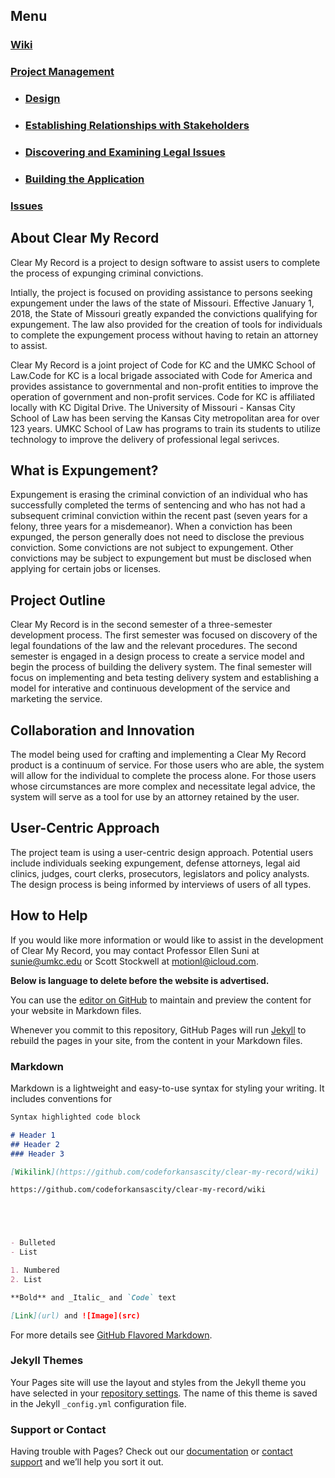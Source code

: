 ## Menu

### [Wiki](https://github.com/codeforkansascity/clear-my-record/wiki)     
### [Project Management](https://github.com/codeforkansascity/clear-my-record/projects)
 * ### [Design](https://github.com/codeforkansascity/clear-my-record/projects/1)
* ### [Establishing Relationships with Stakeholders](https://github.com/codeforkansascity/clear-my-record/projects/2)
* ### [Discovering and Examining Legal Issues](https://github.com/codeforkansascity/clear-my-record/projects/3)
* ### [Building the Application](https://github.com/codeforkansascity/clear-my-record/projects/4)
### [Issues](https://github.com/codeforkansascity/clear-my-record/issues)
 

## About Clear My Record

Clear My Record is a project to design software to assist users to complete the process of expunging criminal convictions. 

Intially, the project is focused on providing assistance to persons seeking expungement under the laws of the state of Missouri. Effective January 1, 2018, the State of Missouri greatly expanded the convictions qualifying for expungement. The law also provided for the creation of tools for individuals to complete the expungement process without having to retain an attorney to assist.  

Clear My Record is a joint project of Code for KC and the UMKC School of Law.Code for KC is a local brigade associated with Code for America and provides assistance to governmental and non-profit entities to improve the operation of government and non-profit services. Code for KC is affiliated locally with KC Digital Drive. The University of Missouri - Kansas City School of Law has been serving the Kansas City metropolitan area for over 123 years. UMKC School of Law has programs to train its students to utilize technology to improve the delivery of professional legal serivces.

## What is Expungement?

Expungement is erasing the criminal conviction of an individual who has successfully completed the terms of sentencing and who has not had a subsequent criminal conviction within the recent past (seven years for a felony, three years for a misdemeanor). When a conviction has been expunged, the person generally does not need to disclose the previous conviction. Some convictions are not subject to expungement. Other convictions may be subject to expungement but must be disclosed when applying for certain jobs or licenses.  

## Project Outline

Clear My Record is in the second semester of a three-semester development process. The first semester was focused on discovery of the legal foundations of the law and the relevant procedures. The second semester is engaged in a design process to create a service model and begin the process of building the delivery system. The final semester will focus on implementing and beta testing delivery system and establishing a model for interative and continuous development of the service and marketing the service. 

## Collaboration and Innovation

The model being used for crafting and implementing a Clear My Record product is a continuum of service. For those users who are able, the system will allow for the individual to complete the process alone. For those users whose circumstances are more complex and necessitate legal advice, the system will serve as a tool for use by an attorney retained by the user. 

## User-Centric Approach

The project team is using a user-centric design approach. Potential users include individuals seeking expungement, defense attorneys, legal aid clinics, judges, court clerks, prosecutors, legislators and policy analysts.  The design process is being informed by interviews of users of all types. 

## How to Help

If you would like more information or would like to assist in the development of Clear My Record, you may contact Professor Ellen Suni at sunie@umkc.edu or Scott Stockwell at motionl@icloud.com. 




**Below is language to delete before the website is advertised.**


You can use the [editor on GitHub](https://github.com/codeforkansascity/clear-my-record/edit/master/README.md) to maintain and preview the content for your website in Markdown files.

Whenever you commit to this repository, GitHub Pages will run [Jekyll](https://jekyllrb.com/) to rebuild the pages in your site, from the content in your Markdown files.

### Markdown

Markdown is a lightweight and easy-to-use syntax for styling your writing. It includes conventions for

```markdown
Syntax highlighted code block

# Header 1
## Header 2
### Header 3

[Wikilink](https://github.com/codeforkansascity/clear-my-record/wiki)

https://github.com/codeforkansascity/clear-my-record/wiki





- Bulleted
- List

1. Numbered
2. List

**Bold** and _Italic_ and `Code` text

[Link](url) and ![Image](src)
```

For more details see [GitHub Flavored Markdown](https://guides.github.com/features/mastering-markdown/).

### Jekyll Themes

Your Pages site will use the layout and styles from the Jekyll theme you have selected in your [repository settings](https://github.com/codeforkansascity/clear-my-record/settings). The name of this theme is saved in the Jekyll `_config.yml` configuration file.

### Support or Contact

Having trouble with Pages? Check out our [documentation](https://help.github.com/categories/github-pages-basics/) or [contact support](https://github.com/contact) and we’ll help you sort it out.
